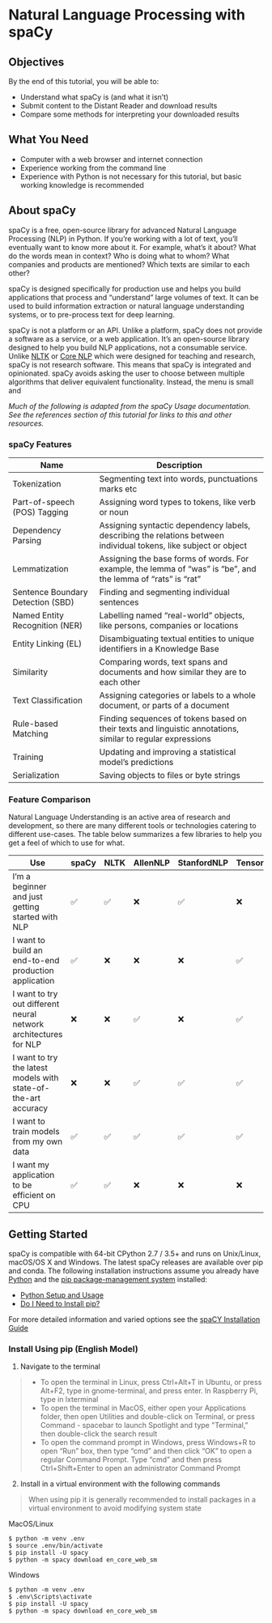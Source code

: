 # Natural Language Processing with spaCy

## Objectives

By the end of this tutorial, you will be able to:

* Understand what spaCy is (and what it isn’t)
* Submit content to the Distant Reader and download results
* Compare some methods for interpreting your downloaded results

## What You Need
* Computer with a web browser and internet connection
* Experience working from the command line
* Experience with Python is not necessary for this tutorial, but basic working knowledge is recommended


## About spaCy

spaCy is a free, open-source library for advanced Natural Language Processing (NLP) in Python. If you’re working with a lot of text, you’ll eventually want to know more about it. For example, what’s it about? What do the words mean in context? Who is doing what to whom? What companies and products are mentioned? Which texts are similar to each other?

spaCy is designed specifically for production use and helps you build applications that process and “understand” large volumes of text. It can be used to build information extraction or natural language understanding systems, or to pre-process text for deep learning.

spaCy is not a platform or an API. Unlike a platform, spaCy does not provide a software as a service, or a web application. It’s an open-source library designed to help you build NLP applications, not a consumable service. Unlike [NLTK](https://github.com/nltk/nltk) or [Core NLP](https://stanfordnlp.github.io/CoreNLP/) which were designed for teaching and research, spaCy is not research software. This means that spaCy is integrated and opinionated. spaCy avoids asking the user to choose between multiple algorithms that deliver equivalent functionality. Instead, the menu is small and 

_Much of the following is adapted from the spaCy Usage documentation. See the references section of this tutorial for links to this and other resources._ 

### spaCy Features

Name | Description
------------ | -------------
Tokenization | Segmenting text into words, punctuations marks etc
Part-of-speech (POS) Tagging | Assigning word types to tokens, like verb or noun
Dependency Parsing | Assigning syntactic dependency labels, describing the relations between individual tokens, like subject or object
Lemmatization | Assigning the base forms of words. For example, the lemma of “was” is “be”, and the lemma of “rats” is “rat”
Sentence Boundary Detection (SBD) | Finding and segmenting individual sentences
Named Entity Recognition (NER) | Labelling named “real-world” objects, like persons, companies or locations
Entity Linking (EL) | Disambiguating textual entities to unique identifiers in a Knowledge Base
Similarity | Comparing words, text spans and documents and how similar they are to each other
Text Classification | Assigning categories or labels to a whole document, or parts of a document
Rule-based Matching | Finding sequences of tokens based on their texts and linguistic annotations, similar to regular expressions
Training | Updating and improving a statistical model’s predictions
Serialization | Saving objects to files or byte strings

### Feature Comparison
Natural Language Understanding is an active area of research and development, so there are many different tools or technologies catering to different use-cases. The table below summarizes a few libraries to help you get a feel of which to use for what.

 Use | spaCy | NLTK | AllenNLP | StanfordNLP | TensorFlow
 ------------ | ------------- | ------------- | ------------- | ------------- | -------------
 I’m a beginner and just getting started with NLP | :white_check_mark: | :white_check_mark: | :x: | :white_check_mark: | :x:
 I want to build an end-to-end production application | :white_check_mark: | :x: | :x: | :x: | :white_check_mark:
 I want to try out different neural network architectures for NLP | :x: | :x: | :white_check_mark: | :x: | :white_check_mark:
 I want to try the latest models with state-of-the-art accuracy | :x: | :x: | :white_check_mark: | :white_check_mark: | :white_check_mark:
 I want to train models from my own data | :white_check_mark: | :white_check_mark: | :white_check_mark: | :white_check_mark: | :white_check_mark:
 I want my application to be efficient on CPU | :white_check_mark: | :white_check_mark: | :x: | :x: | :x:

## Getting Started

spaCy is compatible with 64-bit CPython 2.7 / 3.5+ and runs on Unix/Linux, macOS/OS X and Windows. The latest spaCy releases are available over pip and conda. The following installation instructions assume you already have [Python](https://www.python.org/) and the [pip  package-management system](https://pypi.org/project/pip/) installed:
* [Python Setup and Usage](https://docs.python.org/3/using/index.html)
* [Do I Need to Install pip?](https://pip.pypa.io/en/stable/installing/)

For more detailed information and varied options see the [spaCY Installation Guide](https://spacy.io/usage#installation)

### Install Using pip (English Model)
1. Navigate to the terminal
> * To open the terminal in Linux, press Ctrl+Alt+T in Ubuntu, or press Alt+F2, type in gnome-terminal, and press enter. In Raspberry Pi, type in lxterminal
> * To open the terminal in MacOS, either open your Applications folder, then open Utilities and double-click on Terminal, or press Command - spacebar to launch Spotlight and type "Terminal," then double-click the search result
> * To open the command prompt in Windows, press Windows+R to open “Run” box, then type “cmd” and then click “OK” to open a regular Command Prompt. Type “cmd” and then press Ctrl+Shift+Enter to open an administrator Command Prompt
2. Install in a virtual environment with the following commands
> When using pip it is generally recommended to install packages in a virtual environment to avoid modifying system state

MacOS/Linux
```
$ python -m venv .env
$ source .env/bin/activate
$ pip install -U spacy
$ python -m spacy download en_core_web_sm
```
Windows
```
$ python -m venv .env
$ .env\Scripts\activate
$ pip install -U spacy
$ python -m spacy download en_core_web_sm
```
